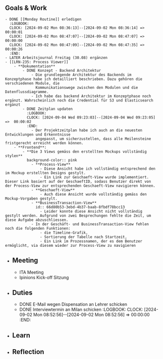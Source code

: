 ## Goals & Work
	- DONE [[Monday Routine]] erledigen
	  :LOGBOOK:
	  CLOCK: [2024-09-02 Mon 08:36:13]--[2024-09-02 Mon 08:36:14] =>  00:00:01
	  CLOCK: [2024-09-02 Mon 08:47:07]--[2024-09-02 Mon 08:47:07] =>  00:00:00
	  CLOCK: [2024-09-02 Mon 08:47:09]--[2024-09-02 Mon 08:47:35] =>  00:00:26
	  :END:
	- LATER Arbeitsjournal Freitag (30.08) ergänzen
	- [[LRN-235: Process Viewer]]
		- **Dokumentation**
			- DONE Konzept - Backend Architektur
				- Die grundlegende Architektur des Backends im Konzeptphase habe ich detailliert beschrieben. Dazu gehören die verschiedenen Module, die 
				  Kommunikationswege zwischen den Modulen und die Datenflussdiagramme.
				- Ich habe das backend Architektur im Konzeptphase noch ergänzt. Wahrscheinlich noch die Credential für S3 und Elasticsearch ergänzt
			- DONE Zeitplan updaten
			  :LOGBOOK:
			  CLOCK: [2024-09-04 Wed 09:23:03]--[2024-09-04 Wed 09:23:05] =>  00:00:02
			  :END:
				- Der Projektzeitplan habe ich auch an die neuesten Entwicklungen und Erkenntnisse
				  angepasst, um sicherzustellen, dass alle Meilensteine fristgerecht erreicht werden können.
		- **Frontend**:
			- **Die 3 Views gemäss den erstellten Mockups vollständig stylen**
			  background-color:: pink
				- **Process-View**
					- Diese Ansicht habe ich vollständig entsprechend den im Mockup erstellten Designs gestylt.
					- Ein Link zur Geschaeft-View wurde implementiert. Dieser Link basiert auf der GeschaeftID, sodass Benutzer direkt von der Process-View zur entsprechenden Geschaeft-View navigieren können.
				- **Geschaeft-View**
					- Auch diese Ansicht wurde vollständig gemäss den Mockup-Vorgaben gestylt.
				- **BusinessTransaction-View**
				  id:: 66d80b53-3ebd-4b37-baab-8fbdf78bcc13
					- Leider konnte diese Ansicht nicht vollständig gestylt werden. Aufgrund von zwei Besprechungen fehlte die Zeit, um diese Aufgabe abzuschliessen.
				- In der Geschäft- und BusinessTransaction-View fehlen noch die folgenden Funktionen:
					- die Timeline-Grafik,
					- Sortierung der Tabelle nach Startzeit,
					- Ein Link im Prozessnamen, der es dem Benutzer ermöglicht, via diesem wieder zur Process-View zu navigieren
- ## Meeting
	- ITA Meeting
	- Ipinions Kick-off Sitzung
- ## Duties
	- DONE E-Mail wegen Dispensation an Lehrer schicken
	- DONE Interviewtermin an Milan schicken
	  :LOGBOOK:
	  CLOCK: [2024-09-02 Mon 08:52:56]--[2024-09-02 Mon 08:52:56] =>  00:00:00
	  :END:
- ## Learn
- ## Reflection